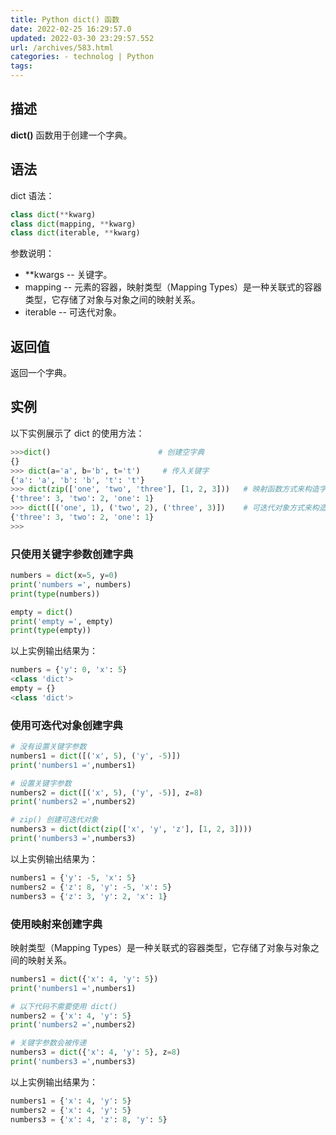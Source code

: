 ```yaml
---
title: Python dict() 函数
date: 2022-02-25 16:29:57.0
updated: 2022-03-30 23:29:57.552
url: /archives/583.html
categories: - technolog | Python
tags: 
---
```




## 描述

**dict()** 函数用于创建一个字典。

## 语法

dict 语法：

```python
class dict(**kwarg)
class dict(mapping, **kwarg)
class dict(iterable, **kwarg)
```

参数说明：

*   \*\*kwargs -- 关键字。
*   mapping -- 元素的容器，映射类型（Mapping Types）是一种关联式的容器类型，它存储了对象与对象之间的映射关系。
*   iterable -- 可迭代对象。

## 返回值

返回一个字典。

## 实例

以下实例展示了 dict 的使用方法：

```python
>>>dict()                        # 创建空字典
{}
>>> dict(a='a', b='b', t='t')     # 传入关键字
{'a': 'a', 'b': 'b', 't': 't'}
>>> dict(zip(['one', 'two', 'three'], [1, 2, 3]))   # 映射函数方式来构造字典
{'three': 3, 'two': 2, 'one': 1} 
>>> dict([('one', 1), ('two', 2), ('three', 3)])    # 可迭代对象方式来构造字典
{'three': 3, 'two': 2, 'one': 1}
>>>
```

### 只使用关键字参数创建字典

```python
numbers = dict(x=5, y=0)
print('numbers =', numbers)
print(type(numbers))

empty = dict()
print('empty =', empty)
print(type(empty))
```

以上实例输出结果为：

```Python
numbers = {'y': 0, 'x': 5}
<class 'dict'>
empty = {}
<class 'dict'>
```

### 使用可迭代对象创建字典

```python
# 没有设置关键字参数
numbers1 = dict([('x', 5), ('y', -5)])
print('numbers1 =',numbers1)

# 设置关键字参数
numbers2 = dict([('x', 5), ('y', -5)], z=8)
print('numbers2 =',numbers2)

# zip() 创建可迭代对象
numbers3 = dict(dict(zip(['x', 'y', 'z'], [1, 2, 3])))
print('numbers3 =',numbers3)
```

以上实例输出结果为：

```Python
numbers1 = {'y': -5, 'x': 5}
numbers2 = {'z': 8, 'y': -5, 'x': 5}
numbers3 = {'z': 3, 'y': 2, 'x': 1}
```

### 使用映射来创建字典

映射类型（Mapping Types）是一种关联式的容器类型，它存储了对象与对象之间的映射关系。

```python
numbers1 = dict({'x': 4, 'y': 5})
print('numbers1 =',numbers1)

# 以下代码不需要使用 dict()
numbers2 = {'x': 4, 'y': 5}
print('numbers2 =',numbers2)

# 关键字参数会被传递
numbers3 = dict({'x': 4, 'y': 5}, z=8)
print('numbers3 =',numbers3)
```

以上实例输出结果为：

```Python
numbers1 = {'x': 4, 'y': 5}
numbers2 = {'x': 4, 'y': 5}
numbers3 = {'x': 4, 'z': 8, 'y': 5}
```